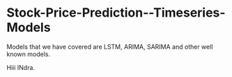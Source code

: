 # Stock-Price-Prediction--Timeseries-Models
Models that we have covered are LSTM, ARIMA, SARIMA and other well known models.

Hiii INdra.
